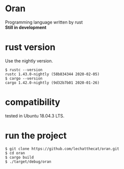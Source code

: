 # Oran
Programming language written by rust  
**Still in development**

# rust version
Use the nightly version.
```
$ rustc --version
rustc 1.43.0-nightly (58b834344 2020-02-05)
$ cargo --version
cargo 1.42.0-nightly (9d32b7b01 2020-01-26)
```

# compatibility
tested in Ubuntu 18.04.3 LTS.

# run the project
```
$ git clone https://github.com/lechatthecat/oran.git
$ cd oran
$ cargo build
$ ./target/debug/oran
```
